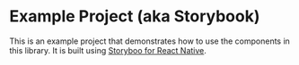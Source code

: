 # Example Project (aka Storybook)

This is an example project that demonstrates how to use the components in this library.
It is built using [Storyboo for React Native](https://github.com/storybookjs/react-native#getting-started).
